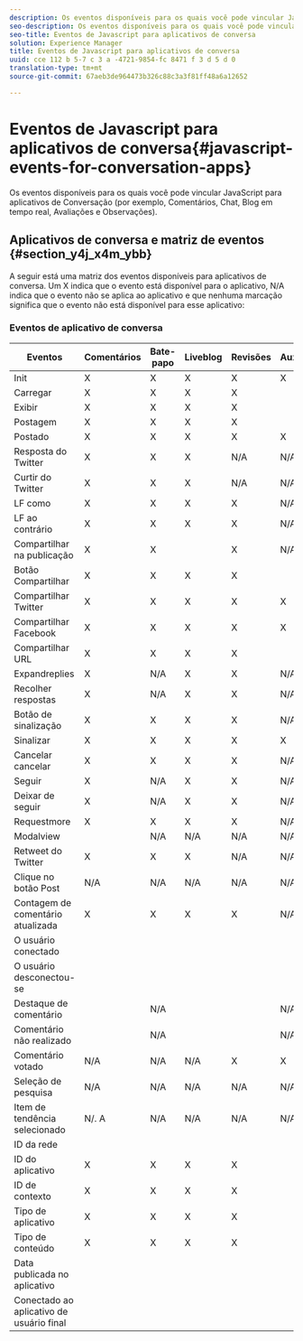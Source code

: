 ```yaml
---
description: Os eventos disponíveis para os quais você pode vincular JavaScript para aplicativos de Conversação (por exemplo, Comentários, Chat, Blog em tempo real, Avaliações e Observações).
seo-description: Os eventos disponíveis para os quais você pode vincular JavaScript para aplicativos de Conversação (por exemplo, Comentários, Chat, Blog em tempo real, Avaliações e Observações).
seo-title: Eventos de Javascript para aplicativos de conversa
solution: Experience Manager
title: Eventos de Javascript para aplicativos de conversa
uuid: cce 112 b 5-7 c 3 a -4721-9854-fc 8471 f 3 d 5 d 0
translation-type: tm+mt
source-git-commit: 67aeb3de964473b326c88c3a3f81ff48a6a12652

---
```



# Eventos de Javascript para aplicativos de conversa{#javascript-events-for-conversation-apps}

Os eventos disponíveis para os quais você pode vincular JavaScript para aplicativos de Conversação (por exemplo, Comentários, Chat, Blog em tempo real, Avaliações e Observações).

## Aplicativos de conversa e matriz de eventos {#section_y4j_x4m_ybb}

A seguir está uma matriz dos eventos disponíveis para aplicativos de conversa. Um X indica que o evento está disponível para o aplicativo, N/A indica que o evento não se aplica ao aplicativo e que nenhuma marcação significa que o evento não está disponível para esse aplicativo:

### Eventos de aplicativo de conversa

| Eventos | Comentários | Bate-papo | Liveblog | Revisões | Auxiliares | Pesquisas | Tendência |
|---|---|---|---|---|---|---|---|
| Init | X | X | X | X | X |  |  |
| Carregar | X | X | X | X |  |  |  |
| Exibir | X | X | X | X |  |  |  |
| Postagem | X | X | X | X |  | N/A | N/A |
| Postado | X | X | X | X | X | N/A | N/A |
| Resposta do Twitter | X | X | X | N/A | N/A | N/A | N/A |
| Curtir do Twitter | X | X | X | N/A | N/A | N/A | N/A |
| LF como | X | X | X | X | N/A | N/A | N/A |
| LF ao contrário | X | X | X | X | N/A | N/A | N/A |
| Compartilhar na publicação | X | X |  | X | N/A | N/A | N/A |
| Botão Compartilhar | X | X | X | X |  | N/A | N/A |
| Compartilhar Twitter | X | X | X | X | X | N/A | N/A |
| Compartilhar Facebook | X | X | X | X | X | N/A | N/A |
| Compartilhar URL | X | X | X | X |  | N/A | N/A |
| Expandreplies | X | N/A | X | X | N/A | N/A | N/A |
| Recolher respostas | X | N/A | X | X | N/A | N/A | N/A |
| Botão de sinalização | X | X | X | X | N/A | N/A | N/A |
| Sinalizar | X | X | X | X | X | N/A | N/A |
| Cancelar cancelar | X | X | X | X | N/A | N/A | N/A |
| Seguir | X | N/A | X | X | N/A | N/A | N/A |
| Deixar de seguir | X | N/A | X | X | N/A | N/A | N/A |
| Requestmore | X | X | X | X | N/A | N/A | N/A |
| Modalview |  | N/A | N/A | N/A | N/A | N/A | N/A |
| Retweet do Twitter | X | X | X | N/A | N/A | N/A | N/A |
| Clique no botão Post | N/A | N/A | N/A | N/A | N/A | N/A | N/A |
| Contagem de comentário atualizada | X | X | X | X | N/A | N/A | N/A |
| O usuário conectado |  |  |  |  |  | N/A | N/A |
| O usuário desconectou-se |  |  |  |  |  | N/A | N/A |
| Destaque de comentário |  | N/A |  |  | N/A | N/A | N/A |
| Comentário não realizado |  | N/A |  |  | N/A | N/A | N/A |
| Comentário votado | N/A | N/A | N/A | X | X | N/A | N/A |
| Seleção de pesquisa | N/A | N/A | N/A | N/A | N/A |  | N/A |
| Item de tendência selecionado | N/. A | N/A | N/A | N/A | N/A | N/A |  |
| ID da rede |  |  |  |  |  |  |  |
| ID do aplicativo | X | X | X | X |  |  |  |
| ID de contexto | X | X | X | X |  |  |  |
| Tipo de aplicativo | X | X | X | X |  |  |  |
| Tipo de conteúdo | X | X | X | X |  |  |  |
| Data publicada no aplicativo |  |  |  |  |  |  |  |
| Conectado ao aplicativo de usuário final |  |  |  |  |  |  |  |

